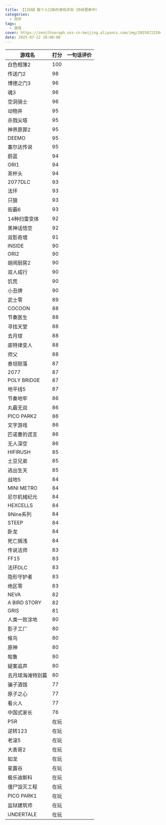 ```yaml
---
title: 【IZGN】极个人口味的游戏评测（持续更新中）
categories:
  - 测评
tags:
  - 游戏
cover: https://zenithseraph.oss-cn-beijing.aliyuncs.com/img/202507222048039.jpg
date: 2025-07-22 10:00:00
---
```


| 游戏名           | 打分 | 一句话评价 |
| ---------------- | ---- | ---------- |
| 白色相簿2        | 100  |            |
| 传送门2          | 98   |            |
| 博德之门3        | 96   |            |
| 魂3              | 96   |            |
| 空洞骑士         | 96   |            |
| 动物井           | 95   |            |
| 杀戮尖塔         | 95   |            |
| 神界原罪2        | 95   |            |
| DEEMO            | 95   |            |
| 塞尔达传说       | 95   |            |
| 蔚蓝             | 94   |            |
| ORI1             | 94   |            |
| 茶杯头           | 94   |            |
| 2077DLC          | 93   |            |
| 法环             | 93   |            |
| 只狼             | 93   |            |
| 街霸6            | 93   |            |
| 14种扫雷变体     | 92   |            |
| 黑神话悟空       | 92   |            |
| 双影奇境         | 91   |            |
| INSIDE           | 90   |            |
| ORI2             | 90   |            |
| 胡闹厨房2        | 90   |            |
| 双人成行         | 90   |            |
| 饥荒             | 90   |            |
| 小丑牌           | 90   |            |
| 武士零           | 89   |            |
| COCOON           | 88   |            |
| 节奏医生         | 88   |            |
| 寻找天堂         | 88   |            |
| 去月球           | 88   |            |
| 底特律变人       | 88   |            |
| 师父             | 88   |            |
| 泰坦陨落         | 87   |            |
| 2077             | 87   |            |
| POLY BRIDGE      | 87   |            |
| 地平线5          | 87   |            |
| 节奏地牢         | 86   |            |
| 丸霸无双         | 86   |            |
| PICO PARK2       | 86   |            |
| 文字游戏         | 86   |            |
| 匹诺曹的谎言     | 86   |            |
| 无人深空         | 86   |            |
| HIFIRUSH         | 85   |            |
| 土豆兄弟         | 85   |            |
| 逃出生天         | 85   |            |
| 战地5            | 84   |            |
| MINI METRO       | 84   |            |
| 尼尔机械纪元     | 84   |            |
| HEXCELLS         | 84   |            |
| 9Nine系列        | 84   |            |
| STEEP            | 84   |            |
| 卧龙             | 84   |            |
| 死亡搁浅         | 84   |            |
| 传说法师         | 83   |            |
| FF15             | 83   |            |
| 法环DLC          | 83   |            |
| 隐形守护者       | 83   |            |
| 绝区零           | 83   |            |
| NEVA             | 82   |            |
| A BIRD STORY     | 82   |            |
| GRIS             | 81   |            |
| 人类一败涂地     | 80   |            |
| 影子工厂         | 80   |            |
| 候鸟             | 80   |            |
| 原神             | 80   |            |
| 帕鲁             | 80   |            |
| 疑案追声         | 80   |            |
| 去月球海滩特别篇 | 80   |            |
| 骗子酒馆         | 77   |            |
| 原子之心         | 77   |            |
| 看火人           | 77   |            |
| 中国式家长       | 76   |            |
| P5R              | 在玩 |            |
| 逆转123          | 在玩 |            |
| 老滚5            | 在玩 |            |
| 大表哥2          | 在玩 |            |
| 如龙             | 在玩 |            |
| 星露谷           | 在玩 |            |
| 极乐迪斯科       | 在玩 |            |
| 僵尸毁灭工程     | 在玩 |            |
| PICO PARK1       | 在玩 |            |
| 监狱建筑师       | 在玩 |            |
| UNDERTALE        | 在玩 |            |
